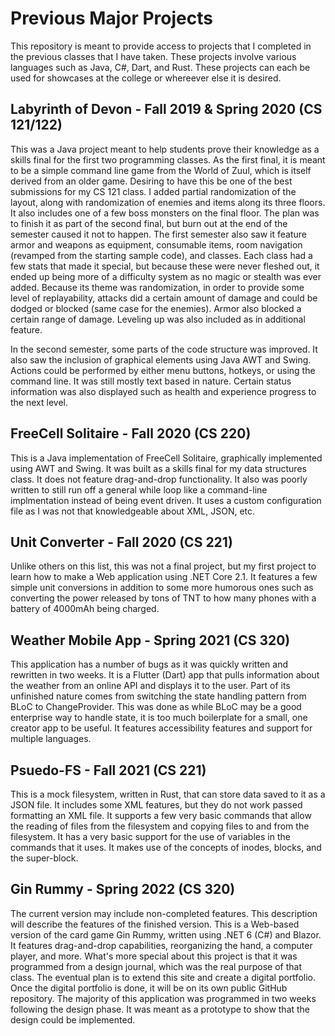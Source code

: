 # Previous Major Projects

This repository is meant to provide access to projects that I completed in the previous classes that I have taken. 
These projects involve various languages such as Java, C#, Dart, and Rust. These projects can each be used for showcases at the college or whereever else it is desired.

## Labyrinth of Devon - Fall 2019 & Spring 2020 (CS 121/122)

This was a Java project meant to help students prove their knowledge as a skills final for the first two programming classes. As the first final, it is meant to be a
simple command line game from the World of Zuul, which is itself derived from an older game. Desiring to have this be one of the best submissions for my CS 121 class.
I added partial randomization of the layout, along with randomization of enemies and items along its three floors. It also includes one of a few boss monsters on the
final floor. The plan was to finish it as part of the second final, but burn out at the end of the semester caused it not to happen. The first semester also saw it 
feature armor and weapons as equipment, consumable items, room navigation (revamped from the starting sample code), and classes. Each class had a few stats that made it
special, but because these were never fleshed out, it ended up being more of a difficulty system as no magic or stealth was ever added. Because its theme was 
randomization, in order to provide some level of replayability, attacks did a certain amount of damage and could be dodged or blocked (same case for the enemies).
Armor also blocked a certain range of damage. Leveling up was also included as in additional feature.

In the second semester, some parts of the code structure was improved. It also saw the inclusion of graphical elements using Java AWT and Swing. Actions could be
performed by either menu buttons, hotkeys, or using the command line. It was still mostly text based in nature. Certain status information was also displayed such as
health and experience progress to the next level.

## FreeCell Solitaire - Fall 2020 (CS 220)

This is a Java implementation of FreeCell Solitaire, graphically implemented using AWT and Swing. It was built as a skills final for my data structures class. It does not
feature drag-and-drop functionality. It also was poorly written to still run off a general while loop like a command-line implmentation instead of being event driven.
It uses a custom configuration file as I was not that knowledgeable about XML, JSON, etc.

## Unit Converter - Fall 2020 (CS 221)

Unlike others on this list, this was not a final project, but my first project to learn how to make a Web application using .NET Core 2.1. It features a few simple unit
conversions in addition to some more humorous ones such as converting the power released by tons of TNT to how many phones with a battery of 4000mAh being charged.

## Weather Mobile App - Spring 2021 (CS 320)

This application has a number of bugs as it was quickly written and rewritten in two weeks. It is a Flutter (Dart) app that pulls information about the weather from
an online API and displays it to the user. Part of its unfinished nature comes from switching the state handling pattern from BLoC to ChangeProvider. This was done
as while BLoC may be a good enterprise way to handle state, it is too much boilerplate for a small, one creator app to be useful. It features accessibility features
and support for multiple languages.

## Psuedo-FS - Fall 2021 (CS 221)

This is a mock filesystem, written in Rust, that can store data saved to it as a JSON file. It includes some XML features, but they do not work passed formatting an XML
file. It supports a few very basic commands that allow the reading of files from the filesystem and copying files to and from the filesystem. It has a very basic support 
for the use of variables in the commands that it uses. It makes use of the concepts of inodes, blocks, and the super-block.

## Gin Rummy - Spring 2022 (CS 320)

The current version may include non-completed features. This description will describe the features of the finished version. This is a Web-based version of the card game
Gin Rummy, written using .NET 6 (C#) and Blazor. It features drag-and-drop capabilities, reorganizing the hand, a computer player, and more. What's more special about this
project is that it was programmed from a design journal, which was the real purpose of that class. The eventual plan is to extend this site and create a digital portfolio.
Once the digital portfolio is done, it will be on its own public GitHub repository. The majority of this application was programmed in two weeks following the design
phase. It was meant as a prototype to show that the design could be implemented.

